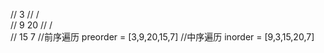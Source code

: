 //     3
//   / \
//  9  20
//    /  \
//   15   7
//前序遍历 preorder = [3,9,20,15,7]
//中序遍历 inorder = [9,3,15,20,7]